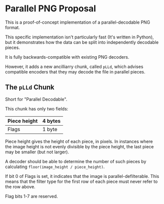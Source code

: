 # Parallel PNG Proposal

This is a proof-of-concept implementation of a parallel-decodable PNG format.

This specific implementation isn't particularly fast (It's written in Python), but it demonstrates how the data
can be split into independently decodable pieces.

It is fully backwards-compatible with existing PNG decoders.

However, it adds a new ancilliarry chunk, called `pLLd`, which advises compatible encoders that they may
decode the file in parallel pieces.

## The `pLLd` Chunk

Short for "Parallel Decodable".

This chunk has only two fields:

| Piece height | 4 bytes |
|--------------|---------|
| Flags        | 1 byte  |

Piece height gives the height of each piece, in pixels. In instances where the image height is not evenly divisible by the piece height,
the last piece may be smaller (but not larger).

A decoder should be able to determine the number of such pieces by calculating `floor(image_height / piece_height)`.

If bit 0 of Flags is set, it indicates that the image is parallel-defilterable. This means that the filter type for the first row of each piece must never refer to the row above.

Flag bits 1-7 are reserved.